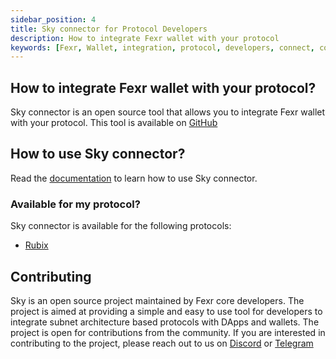 ```yaml
---
sidebar_position: 4
title: Sky connector for Protocol Developers
description: How to integrate Fexr wallet with your protocol
keywords: [Fexr, Wallet, integration, protocol, developers, connect, connect, web3, blockchain, authentication, login, cryptographically, secure, platform]
---
```


## How to integrate Fexr wallet with your protocol?

Sky connector is an open source tool that allows you to integrate Fexr wallet with your protocol. This tool is available on [GitHub](https://github.com/getfexr/sky)

## How to use Sky connector?

Read the [documentation](/developers/club/sky) to learn how to use Sky connector.

### Available for my protocol?

Sky connector is available for the following protocols:

- [Rubix](https://rubix.net)

## Contributing

Sky is an open source project maintained by Fexr core developers. The project is aimed at providing a simple and easy to use tool for developers to integrate subnet architecture based protocols with DApps and wallets. The project is open for contributions from the community. If you are interested in contributing to the project, please reach out to us on [Discord](https://discord.gg/8qZ3Z7Z) or [Telegram](https://t.me/getfexr)
